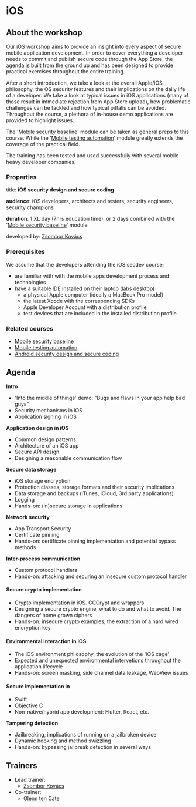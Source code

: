 # iOS

## About the workshop

Our iOS workshop aims to provide an insight into every aspect of secure mobile application development. In order to cover everything a developer needs to commit and publish secure code through the App Store, the agenda is built from the ground up and has been designed to provide practical exercises throughout the entire training.

After a short introduction, we take a look at the overall Apple/iOS philosophy, the OS security features and their implications on the daily life of a developer. We take a look at typical issues in iOS applications \(many of those result in immediate rejection from App Store upload\), how problematic challenges can be tackled and how typical pitfalls can be avoided. Throughout the course, a plethora of in-house demo applications are provided to highlight issues.

The '[Mobile security baseline](../lib/mobile-baseline.md)' module can be taken as general preps to this course. While the '[Mobile testing automation](../test/mobile-testing-automation.md)' module greatly extends the coverage of the practical field. 

The training has been tested and used successfully with several mobile heavy developer companies.

### Properties

title: **iOS security design and secure coding**

**audience**: iOS developers, architects and testers, security engineers, security champions

**duration**: 1 XL day \(7hrs education time\), or 2 days combined with the '[Mobile security baseline](../lib/mobile-baseline.md)' module

developed by: [Zsombor Kovács](../trainers/zsombor-kovacs.md)

### Prerequisites

We assume that the developers attending the iOS secdev course:

* are familiar with with the mobile apps development process and technologies
* have a suitable IDE installed on their laptop \(labs desktop\)
  * a physical Apple computer \(ideally a MacBook Pro model\)
  * the latest Xcode with the corresponding SDKs
  * Apple Developer Account with a distribution profile
  * test devices that are included in the installed distribution profile

### Related courses

* [Mobile security baseline](../lib/mobile-baseline.md)
* [Mobile testing automation](../test/mobile-testing-automation.md)
* [Android security design and secure coding](android.md)

## Agenda

**Intro**

* 'Into the middle of things' demo: "Bugs and flaws in your app help bad guys"
* Security mechanisms in iOS
* Application signing in iOS

**Application design in iOS**

* Common design patterns
* Architecture of an iOS app
* Secure API design
* Designing a reasonable communication flow

**Secure data storage**

* iOS storage encryption
* Protection classes, storage formats and their security implications
* Data storage and backups \(iTunes, iCloud, 3rd party applications\)
* Logging
* Hands-on: \(in\)secure storage in applications

**Network security**

* App Transport Security
* Certificate pinning
* Hands-on: certificate pinning implementation and potential bypass methods

**Inter-process communication**

* Custom protocol handlers
* Hands-on: attacking and securing an insecure custom protocol handler

#### Secure crypto implementation

* Crypto implementation in iOS. CCCrypt and wrappers
* Designing a secure crypto engine, what to do and what to avoid. The dangers of home grown ciphers 
* Hands-on: insecure crypto examples, the extraction of a hard wired encryption key

#### Environmental interaction in iOS

* The iOS environment philosophy, the evolution of the 'iOS cage'
* Expected and unexpected environmental intervetions throughout the application lifecycle
* Hands-on: screen masking, side channel data leakage, WebView issues 

#### Secure implementation in

* Swift
* Objective C 
* Non-native/hybrid app development: Flutter, React, etc.

**Tampering detection**

* Jailbreaking, implications of running on a jailbroken device
* Dynamic hooking and method swizzling
* Hands-on: bypassing jailbreak detection in several ways

## Trainers

* Lead trainer:
  * [Zsombor Kovács](../trainers/zsombor-kovacs.md)
* Co-trainer:
  * ​[Glenn ten Cate](https://c.defdev.eu/trainers/glenn-ten-cate)

